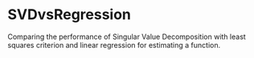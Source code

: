 # SVDvsRegression

Comparing the performance of Singular Value Decomposition with least squares criterion and linear regression for estimating a function.

